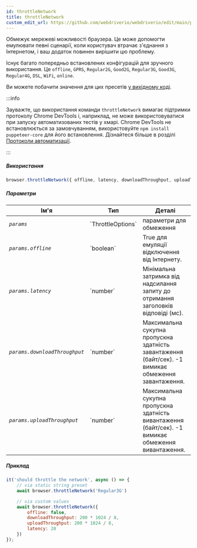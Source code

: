```yaml
---
id: throttleNetwork
title: throttleNetwork
custom_edit_url: https://github.com/webdriverio/webdriverio/edit/main/packages/webdriverio/src/commands/browser/throttleNetwork.ts
---
```


Обмежує мережеві можливості браузера. Це може допомогти емулювати певні сценарії, коли користувач втрачає з'єднання з Інтернетом, і ваш додаток повинен вирішити цю проблему.

Існує багато попередньо встановлених конфігурацій для зручного використання.
Це `offline`, `GPRS`, `Regular2G`, `Good2G`, `Regular3G`, `Good3G`,
`Regular4G`, `DSL`, `WiFi`, `online`.

Ви можете побачити значення для цих пресетів [у вихідному коді](https://github.com/webdriverio/webdriverio/blob/6824e4eb118a8d20685f12f4bc42f13fd56f8a25/packages/webdriverio/src/commands/browser/throttleNetwork.js#L29).

:::info

Зауважте, що використання команди `throttleNetwork` вимагає підтримки протоколу Chrome DevTools і, наприклад,
не може використовуватися при запуску автоматизованих тестів у хмарі. Chrome DevTools не встановлюється за замовчуванням,
використовуйте `npm install puppeteer-core` для його встановлення.
Дізнайтеся більше в розділі [Протоколи автоматизації](/docs/automationProtocols).

:::

##### Використання

```js
browser.throttleNetwork({ offline, latency, downloadThroughput, uploadThroughput })
```

##### Параметри

<table>
  <thead>
    <tr>
      <th>Ім'я</th><th>Тип</th><th>Деталі</th>
    </tr>
  </thead>
  <tbody>
    <tr>
      <td><code><var>params</var></code></td>
      <td>`ThrottleOptions`</td>
      <td>параметри для обмеження</td>
    </tr>
    <tr>
      <td><code><var>params.offline</var></code></td>
      <td>`boolean`</td>
      <td>True для емуляції відключення від Інтернету.</td>
    </tr>
    <tr>
      <td><code><var>params.latency</var></code></td>
      <td>`number`</td>
      <td>Мінімальна затримка від надсилання запиту до отримання заголовків відповіді (мс).</td>
    </tr>
    <tr>
      <td><code><var>params.downloadThroughput</var></code></td>
      <td>`number`</td>
      <td>Максимальна сукупна пропускна здатність завантаження (байт/сек). -1 вимикає обмеження завантаження.</td>
    </tr>
    <tr>
      <td><code><var>params.uploadThroughput</var></code></td>
      <td>`number`</td>
      <td>Максимальна сукупна пропускна здатність вивантаження (байт/сек). -1 вимикає обмеження вивантаження.</td>
    </tr>
  </tbody>
</table>

##### Приклад

```js title="throttleNetwork.js"
it('should throttle the network', async () => {
    // via static string preset
    await browser.throttleNetwork('Regular3G')

    // via custom values
    await browser.throttleNetwork({
        offline: false,
        downloadThroughput: 200 * 1024 / 8,
        uploadThroughput: 200 * 1024 / 8,
        latency: 20
    })
});
```